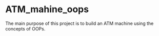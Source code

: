 # ATM_mahine_oops
The main purpose of this project is to build an ATM machine using the concepts of OOPs.
